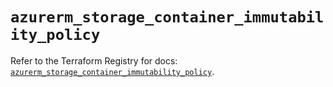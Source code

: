 # `azurerm_storage_container_immutability_policy`

Refer to the Terraform Registry for docs: [`azurerm_storage_container_immutability_policy`](https://registry.terraform.io/providers/hashicorp/azurerm/4.46.0/docs/resources/storage_container_immutability_policy).
